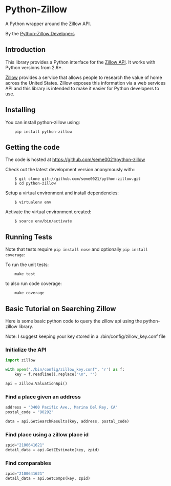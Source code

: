 Python-Zillow
=============

A Python wrapper around the Zillow API.

By the [Python-Zillow Developers](<python-zillow@googlegroups.com>)


Introduction
------------

This library provides a Python interface for the [Zillow API](http://www.zillow.com/howto/api/APIOverview.htm). It works with Python versions from 2.6+.

[Zillow](www.zillow.com) provides a service that allows people to research the value of home across the United States. 
Zillow exposes this information via a web services API and this library is intended to make it easier for Python developers to use.


Installing
----------

You can install python-zillow using:

```shell
    pip install python-zillow
```

Getting the code
----------------

The code is hosted at https://github.com/seme0021/python-zillow

Check out the latest development version anonymously with::
```shell
    $ git clone git://github.com/seme0021/python-zillow.git
    $ cd python-zillow
```

Setup a virtual environment and install dependencies:

```shell
	$ virtualenv env
```

Activate the virtual environment created:

```shell
	$ source env/bin/activate
```

Running Tests
-------------
Note that tests require ```pip install nose``` and optionally ```pip install coverage```:

To run the unit tests:
```shell
	make test
```

to also run code coverage:

```shell
    make coverage
```


Basic Tutorial on Searching Zillow
----------------------------------

Here is some basic python code to query the zillow api using the python-zillow library.

Note: I suggest keeping your key stored in a ./bin/config/zillow_key.conf file

### Initialize the API

```python
import zillow

with open("./bin/config/zillow_key.conf", 'r') as f:
    key = f.readline().replace("\n", "")

api = zillow.ValuationApi()
```

### Find a place given an address

```python
address = "3400 Pacific Ave., Marina Del Rey, CA"
postal_code = "90292"

data = api.GetSearchResults(key, address, postal_code)
```

### Find place using a zillow place id

```python
zpid="2100641621"
detail_data = api.GetZEstimate(key, zpid)
```

### Find comparables
```python
zpid="2100641621"
detail_data = api.GetComps(key, zpid)
```

